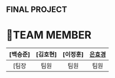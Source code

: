 ## FINAL PROJECT

# 🦖TEAM MEMBER
|[백승준]|[김호현]|[이정훈]|[은효경](https://github.com/MintBANG)|
|:---:|:---:|:---:|:---:|
[팀장|팀원|팀원|팀원|
